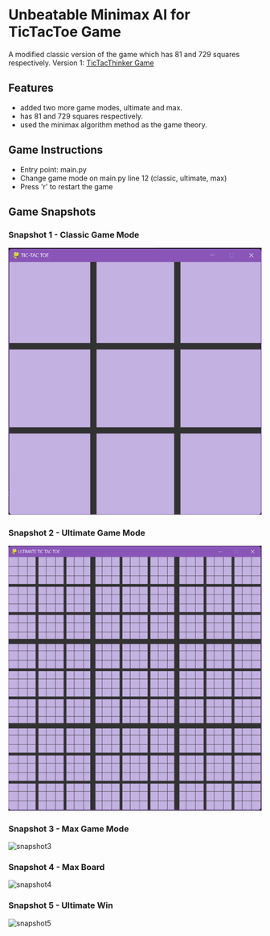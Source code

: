 # Unbeatable Minimax AI for TicTacToe Game

A modified classic version of the game which has 81 and 729 squares respectively. Version 1: [TicTacThinker Game](https://github.com/techgirldiaries/TicTacThinker)


## Features
- added two more game modes, ultimate and max.  
- has 81 and 729 squares respectively.
- used the minimax algorithm method as the game theory.


## Game Instructions
- Entry point: main.py
- Change game mode on main.py line 12 (classic, ultimate, max)
- Press 'r' to restart the game

## Game Snapshots

### Snapshot 1 - Classic Game Mode
![snapshot1](snapshots/snapshot1.png)

### Snapshot 2 - Ultimate Game Mode
![snapshot2](snapshots/snapshot2.png)

### Snapshot 3 - Max Game Mode
![snapshot3]()

### Snapshot 4 - Max Board
![snapshot4](snapshots/snapshot4.png)

### Snapshot 5 - Ultimate Win
![snapshot5](snapshots/snapshot5.png)
